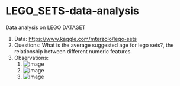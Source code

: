 # LEGO_SETS-data-analysis

Data analysis on LEGO DATASET
1.  Data: https://www.kaggle.com/mterzolo/lego-sets
1. Questions: What is the average suggested age for lego sets?, the relationship between different numeric features.
1. Observations:
    1. ![image](https://user-images.githubusercontent.com/88727996/129223268-2a153f64-bcf8-4437-a8e0-154bc054d875.png)
    2. ![image](https://user-images.githubusercontent.com/88727996/129223948-4b85ed0d-5382-4e62-af92-bc636a0ce26b.png)
    3. ![image](https://user-images.githubusercontent.com/88727996/129222419-9203a6b1-0cdc-4428-bd8a-f213f1b2354c.png)
    


